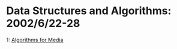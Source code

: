 # Data Structures and Algorithms: 2002/6/22-28  
1: [Algorithms for Media](https://doi.org/10.48550/arXiv.cs/0206033)  